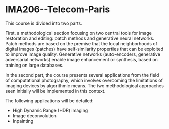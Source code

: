 # IMA206--Telecom-Paris

This course is divided into two parts.

First, a methodological section focusing on two central tools for image restoration and editing: patch methods and generative neural networks. Patch methods are based on the premise that the local neighborhoods of digital images (patches) have self-similarity properties that can be exploited to improve image quality. Generative networks (auto-encoders, generative adversarial networks) enable image enhancement or synthesis, based on training on large databases. 

In the second part, the course presents several applications from the field of computational photography, which involves overcoming the limitations of imaging devices by algorithmic means. The two methodological approaches seen initially will be implemented in this context.

The following applications will be detailed:
- High Dynamic Range (HDR) imaging
- Image deconvolution
- Inpainting
